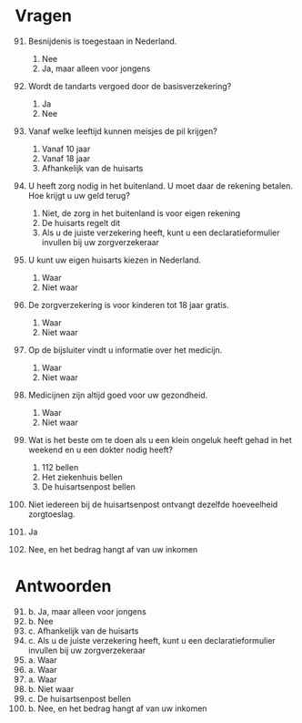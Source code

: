 # Vragen

91. Besnijdenis is toegestaan in Nederland.

    1. Nee
    2. Ja, maar alleen voor jongens

92. Wordt de tandarts vergoed door de basisverzekering?

    1. Ja
    2. Nee

93. Vanaf welke leeftijd kunnen meisjes de pil krijgen?

    1. Vanaf 10 jaar
    2. Vanaf 18 jaar
    3. Afhankelijk van de huisarts

94. U heeft zorg nodig in het buitenland. U moet daar de rekening betalen. Hoe krijgt u uw geld terug?

    1. Niet, de zorg in het buitenland is voor eigen rekening
    2. De huisarts regelt dit
    3. Als u de juiste verzekering heeft, kunt u een declaratieformulier invullen bij uw zorgverzekeraar

95. U kunt uw eigen huisarts kiezen in Nederland.

    1. Waar
    2. Niet waar

96. De zorgverzekering is voor kinderen tot 18 jaar gratis.

    1. Waar
    2. Niet waar

97. Op de bijsluiter vindt u informatie over het medicijn.

    1. Waar
    2. Niet waar

98. Medicijnen zijn altijd goed voor uw gezondheid.

    1. Waar
    2. Niet waar

99. Wat is het beste om te doen als u een klein ongeluk heeft gehad in het weekend en u een dokter nodig heeft?

    1. 112 bellen
    2. Het ziekenhuis bellen
    3. De huisartsenpost bellen

100.  Niet iedereen bij de huisartsenpost ontvangt dezelfde hoeveelheid zorgtoeslag.
101.  Ja
102.  Nee, en het bedrag hangt af van uw inkomen

# Antwoorden

91. b. Ja, maar alleen voor jongens
92. b. Nee
93. c. Afhankelijk van de huisarts
94. c. Als u de juiste verzekering heeft, kunt u een declaratieformulier invullen bij uw zorgverzekeraar
95. a. Waar
96. a. Waar
97. a. Waar
98. b. Niet waar
99. c. De huisartsenpost bellen
100.  b. Nee, en het bedrag hangt af van uw inkomen
